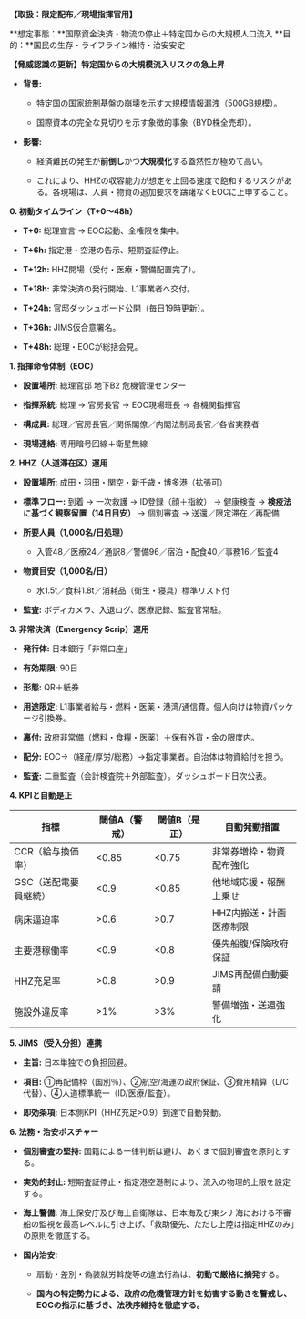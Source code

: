 **【取扱：限定配布／現場指揮官用】**

**想定事態：**国際資金決済・物流の停止＋特定国からの大規模人口流入 **目的：**国民の生存・ライフライン維持・治安安定

**【脅威認識の更新】特定国からの大規模流入リスクの急上昇**

- **背景:**
    
    - 特定国の国家統制基盤の崩壊を示す大規模情報漏洩（500GB規模）。
        
    - 国際資本の完全な見切りを示す象徴的事象（BYD株全売却）。
        
- **影響:**
    
    - 経済難民の発生が**前倒し**かつ**大規模化**する蓋然性が極めて高い。
        
    - これにより、HHZの収容能力が想定を上回る速度で飽和するリスクがある。各現場は、人員・物資の追加要求を躊躇なくEOCに上申すること。
        

**0. 初動タイムライン（T+0〜48h）**

- **T+0:** 総理宣言 → EOC起動、全権限を集中。
    
- **T+6h:** 指定港・空港の告示、短期査証停止。
    
- **T+12h:** HHZ開場（受付・医療・警備配置完了）。
    
- **T+18h:** 非常決済の発行開始、L1事業者へ交付。
    
- **T+24h:** 官邸ダッシュボード公開（毎日19時更新）。
    
- **T+36h:** JIMS仮合意署名。
    
- **T+48h:** 総理・EOCが総括会見。
    

**1. 指揮命令体制（EOC）**

- **設置場所:** 総理官邸 地下B2 危機管理センター
    
- **指揮系統:** 総理 → 官房長官 → EOC現場班長 → 各機関指揮官
    
- **構成員:** 総理／官房長官／関係閣僚／内閣法制局長官／各省実務者
    
- **現場連絡:** 専用暗号回線＋衛星無線
    

**2. HHZ（人道滞在区）運用**

- **設置場所:** 成田・羽田・関空・新千歳・博多港（拡張可）
    
- **標準フロー:** 到着 → 一次救護 → ID登録（顔＋指紋） → 健康検査 → **検疫法に基づく観察留置（14日目安）** → 個別審査 → 送還／限定滞在／再配備
    
- **所要人員（1,000名/日処理）**
    
    - 入管48／医療24／通訳8／警備96／宿泊・配食40／事務16／監査4
        
- **物資目安（1,000名/日）**
    
    - 水1.5t／食料1.8t／消耗品（衛生・寝具）標準リスト付
        
- **監査:** ボディカメラ、入退ログ、医療記録、監査官常駐。
    

**3. 非常決済（Emergency Scrip）運用**

- **発行体:** 日本銀行「非常口座」
    
- **有効期限:** 90日
    
- **形態:** QR＋紙券
    
- **用途限定:** L1事業者給与・燃料・医薬・港湾/通信費。個人向けは物資パッケージ引換券。
    
- **裏付:** 政府非常備（燃料・食糧・医薬）＋保有外貨・金の限度内。
    
- **配分:** EOC→（経産/厚労/総務）→指定事業者。自治体は物資給付を担う。
    
- **監査:** 二重監査（会計検査院＋外部監査）。ダッシュボード日次公表。
    

**4. KPIと自動是正**

|指標|閾値A（警戒）|閾値B（是正）|自動発動措置|
|---|---|---|---|
|CCR（給与換価率）|<0.85|<0.75|非常券増枠・物資配布強化|
|GSC（送配電要員継続）|<0.9|<0.85|他地域応援・報酬上乗せ|
|病床逼迫率|>0.6|>0.7|HHZ内搬送・計画医療制限|
|主要港稼働率|<0.9|<0.8|優先船腹/保険政府保証|
|HHZ充足率|>0.8|>0.9|JIMS再配備自動要請|
|施設外違反率|>1%|>3%|警備増強・送還強化|

**5. JIMS（受入分担）連携**

- **主旨:** 日本単独での負担回避。
    
- **項目:** ①再配備枠（国別％）、②航空/海運の政府保証、③費用精算（L/C代替）、④人道標準統一（ID/医療/監査）。
    
- **即効条項:** 日本側KPI（HHZ充足>0.9）到達で自動発動。
    

**6. 法務・治安ポスチャー**

- **個別審査の堅持:** 国籍による一律判断は避け、あくまで個別審査を原則とする。
    
- **実効的封止:** 短期査証停止・指定港空港制により、流入の物理的上限を設定する。
    
- **海上警備:** 海上保安庁及び海上自衛隊は、日本海及び東シナ海における不審船の監視を最高レベルに引き上げ、「救助優先、ただし上陸は指定HHZのみ」の原則を徹底する。
    
- **国内治安:**
    
    - 扇動・差別・偽装就労斡旋等の違法行為は、**初動で厳格に摘発**する。
        
    - **国内の特定勢力による、政府の危機管理方針を妨害する動きを警戒し、EOCの指示に基づき、法秩序維持を徹底する。**